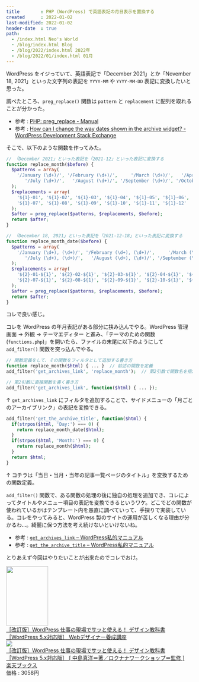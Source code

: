 ```yaml
---
title        : PHP (WordPress) で英語表記の月日表示を置換する
created      : 2022-01-02
last-modified: 2022-01-02
header-date  : true
path:
  - /index.html Neo's World
  - /blog/index.html Blog
  - /blog/2022/index.html 2022年
  - /blog/2022/01/index.html 01月
---
```


WordPress をイジっていて、英語表記で「December 2021」とか「November 18, 2021」といった文字列の表記を `YYYY-MM` や `YYYY-MM-DD` 表記に変換したいと思った。

調べたところ、`preg_replace()` 関数は `pattern` と `replacement` に配列を取れることが分かった。

- 参考 : [PHP: preg_replace - Manual](https://www.php.net/manual/ja/function.preg-replace.php)
- 参考 : [How can I change the way dates shown in the archive widget? - WordPress Development Stack Exchange](https://wordpress.stackexchange.com/questions/44905/how-can-i-change-the-way-dates-shown-in-the-archive-widget)

そこで、以下のような関数を作ってみた。

```php
// 「December 2021」といった表記を「2021-12」といった表記に変換する
function replace_month($before) {
  $patterns = array(
    '/January (\d+)/', '/February (\d+)/',     '/March (\d+)/',   '/April (\d+)/',      '/May (\d+)/',     '/June (\d+)/',
       '/July (\d+)/',   '/August (\d+)/', '/September (\d+)/', '/October (\d+)/', '/November (\d+)/', '/December (\d+)/'
  );
  $replacements = array(
    '${1}-01', '${1}-02', '${1}-03', '${1}-04', '${1}-05', '${1}-06',
    '${1}-07', '${1}-08', '${1}-09', '${1}-10', '${1}-11', '${1}-12'
  );
  $after = preg_replace($patterns, $replacements, $before);
  return $after;
}

// 「December 18, 2021」といった表記を「2021-12-18」といった表記に変換する
function replace_month_date($before) {
  $patterns = array(
    '/January (\d+), (\d+)/', '/February (\d+), (\d+)/',     '/March (\d+), (\d+)/',   '/April (\d+), (\d+)/',      '/May (\d+), (\d+)/',     '/June (\d+), (\d+)/',
       '/July (\d+), (\d+)/',   '/August (\d+), (\d+)/', '/September (\d+), (\d+)/', '/October (\d+), (\d+)/', '/November (\d+), (\d+)/', '/December (\d+), (\d+)/'
  );
  $replacements = array(
    '${2}-01-${1}', '${2}-02-${1}', '${2}-03-${1}', '${2}-04-${1}', '${2}-05-${1}', '${2}-06-${1}',
    '${2}-07-${1}', '${2}-08-${1}', '${2}-09-${1}', '${2}-10-${1}', '${2}-11-${1}', '${2}-12-${1}'
  );
  $after = preg_replace($patterns, $replacements, $before);
  return $after;
}
```

コレで良い感じ。

コレを WordPress の年月表記がある部分に挟み込んでやる。WordPress 管理画面 → 外観 → テーマエディター と進み、「テーマのための関数 (`functions.php`)」を開いたら、ファイルの末尾に以下のようにして `add_filter()` 関数を突っ込んでやる。

```php
// 関数定義をして、その関数をフィルタとして追加する書き方
function replace_month($html) { ... }  // 前述の関数を定義
add_filter('get_archives_link', 'replace_month');  // 第2引数で関数名を指定する

// 第2引数に直接関数を書く書き方
add_filter('get_archives_link', function($html) { ... });
```

↑ `get_archives_link` にフィルタを追加することで、サイドメニューの「月ごとのアーカイブリンク」の表記を変換できる。

```php
add_filter('get_the_archive_title', function($html) {
  if(strpos($html, 'Day:') === 0) {
    return replace_month_date($html);
  }
  if(strpos($html, 'Month:') === 0) {
    return replace_month($html);
  }
  return $html;
}
```

↑ コチラは「当日・当月・当年の記事一覧ページのタイトル」を変換するための関数定義。

`add_filter()` 関数で、ある関数の処理の後に独自の処理を追加でき、コレによってタイトルやメニュー項目の表記を変換できるというワケ。どこでどの関数が使われているかはテンプレート内を愚直に調べていって、手探りで実装している。コレをやってみると、WordPress 製のサイトの運用が苦しくなる理由が分かるわ…。綺麗に保つ方法を考え続けないといけないね。

- 参考 : [`get_archives_link` – WordPress私的マニュアル](https://elearn.jp/wpman/function/get_archives_link.html)
- 参考 : [`get_the_archive_title` – WordPress私的マニュアル](https://elearn.jp/wpman/function/get_the_archive_title.html)

とりあえず今回はやりたいことが出来たのでコレでおけ。

<div class="ad-amazon">
  <div class="ad-amazon-image">
    <a href="https://www.amazon.co.jp/dp/B084QGDYGN?tag=neos21-22&amp;linkCode=osi&amp;th=1&amp;psc=1">
      <img src="https://m.media-amazon.com/images/I/515mdQFJMPL._SL160_.jpg" width="113" height="160">
    </a>
  </div>
  <div class="ad-amazon-info">
    <div class="ad-amazon-title">
      <a href="https://www.amazon.co.jp/dp/B084QGDYGN?tag=neos21-22&amp;linkCode=osi&amp;th=1&amp;psc=1">［改訂版］WordPress 仕事の現場でサッと使える！ デザイン教科書［WordPress 5.x対応版］ Webデザイナー養成講座</a>
    </div>
  </div>
</div>

<div class="ad-rakuten">
  <div class="ad-rakuten-image">
    <a href="https://hb.afl.rakuten.co.jp/hgc/g00q0722.waxyc9ff.g00q0722.waxyd017/?pc=https%3A%2F%2Fitem.rakuten.co.jp%2Fbook%2F16201753%2F&amp;m=http%3A%2F%2Fm.rakuten.co.jp%2Fbook%2Fi%2F19912614%2F">
      <img src="https://thumbnail.image.rakuten.co.jp/@0_mall/book/cabinet/1854/9784297111854.jpg?_ex=128x128">
    </a>
  </div>
  <div class="ad-rakuten-info">
    <div class="ad-rakuten-title">
      <a href="https://hb.afl.rakuten.co.jp/hgc/g00q0722.waxyc9ff.g00q0722.waxyd017/?pc=https%3A%2F%2Fitem.rakuten.co.jp%2Fbook%2F16201753%2F&amp;m=http%3A%2F%2Fm.rakuten.co.jp%2Fbook%2Fi%2F19912614%2F">［改訂版］WordPress 仕事の現場でサッと使える！ デザイン教科書［WordPress 5.x対応版］ [ 中島真洋＝著／ロクナナワークショップ＝監修 ]</a>
    </div>
    <div class="ad-rakuten-shop">
      <a href="https://hb.afl.rakuten.co.jp/hgc/g00q0722.waxyc9ff.g00q0722.waxyd017/?pc=https%3A%2F%2Fwww.rakuten.co.jp%2Fbook%2F&amp;m=http%3A%2F%2Fm.rakuten.co.jp%2Fbook%2F">楽天ブックス</a>
    </div>
    <div class="ad-rakuten-price">価格 : 3058円</div>
  </div>
</div>
